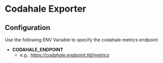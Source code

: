 # Codahale Exporter

## Configuration

Use the following ENV Variable to specify the codahale metrics endpoint

* __CODAHALE\_ENDPOINT__
    * e.g.: _https://codahale.endpoint.tld/metrics_

